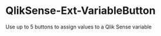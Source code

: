 QlikSense-Ext-VariableButton
============================

Use up to 5 buttons to assign values to a Qlik Sense variable
